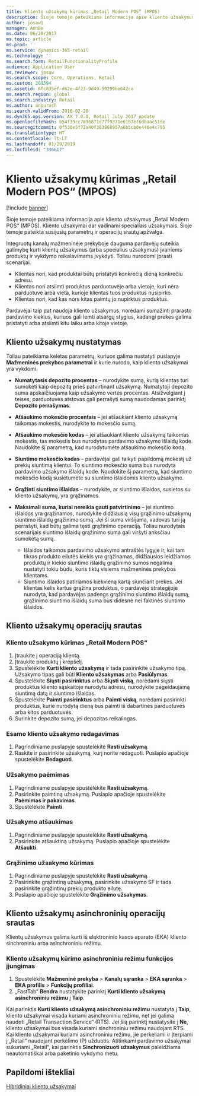 ```yaml
---
title: Kliento užsakymų kūrimas „Retail Modern POS“ (MPOS)
description: Šioje temoje pateikiama informacija apie kliento užsakymus „Retail Modern POS“ (MPOS). Kliento užsakymai dar vadinami specialiais užsakymais. Šioje temoje pateikta susijusių parametrų ir operacijų srautų apžvalga.
author: josaw1
manager: AnnBe
ms.date: 06/20/2017
ms.topic: article
ms.prod: ''
ms.service: dynamics-365-retail
ms.technology: ''
ms.search.form: RetailFunctionalityProfile
audience: Application User
ms.reviewer: josaw
ms.search.scope: Core, Operations, Retail
ms.custom: 260594
ms.assetid: 6fc835ef-d62e-4f23-9d49-50299be642ca
ms.search.region: global
ms.search.industry: Retail
ms.author: anpurush
ms.search.validFrom: 2016-02-28
ms.dyn365.ops.version: AX 7.0.0, Retail July 2017 update
ms.openlocfilehash: b54f39cc7896871d77f9371e6197bf6dbaac51de
ms.sourcegitcommit: 0f530e5f72a40f383868957a6b5cb0e446e4c795
ms.translationtype: HT
ms.contentlocale: lt-LT
ms.lasthandoff: 01/29/2019
ms.locfileid: "336617"
---
```

# <a name="customer-orders-in-retail-modern-pos-mpos"></a>Kliento užsakymų kūrimas „Retail Modern POS“ (MPOS)

[!include [banner](includes/banner.md)]

Šioje temoje pateikiama informacija apie kliento užsakymus „Retail Modern POS“ (MPOS). Kliento užsakymai dar vadinami specialiais užsakymais. Šioje temoje pateikta susijusių parametrų ir operacijų srautų apžvalga.

Integruotų kanalų mažmeninėje prekyboje dauguma pardavėjų suteikia galimybę kurti klientų užsakymus (arba specialius užsakymus) įvairiems produktų ir vykdymo reikalavimams įvykdyti. Toliau nurodomi įprasti scenarijai.

- Klientas nori, kad produktai būtų pristatyti konkrečią dieną konkrečiu adresu.
- Klientas nori atsiimti produktus parduotuvėje arba vietoje, kuri nėra parduotuvė arba vieta, kurioje klientas tuos produktus nusipirko.
- Klientas nori, kad kas nors kitas paimtų jo nupirktus produktus.

Pardavėjai taip pat naudoja kliento užsakymus, norėdami sumažinti prarasto pardavimo kiekius, kuriuos gali lemti atsargų stygius, kadangi prekes galima pristatyti arba atsiimti kitu laiku arba kitoje vietoje.

## <a name="set-up-customer-orders"></a>Kliento užsakymų nustatymas

Toliau pateikiama keletas parametrų, kuriuos galima nustatyti puslapyje **Mažmeninės prekybos parametrai** ir kurie nurodo, kaip kliento užsakymai yra vykdomi.

- **Numatytasis depozito procentas** – nurodykite sumą, kurią klientas turi sumokėti kaip depozitą prieš patvirtinant užsakymą. Numatytoji depozito suma apskaičiuojama kaip užsakymo vertės procentas. Atsižvelgiant į teises, parduotuvės atstovas gali perrašyti sumą naudodamas parinktį **Depozito perrašymas**.
- **Atšaukimo mokesčio procentais** – jei atšaukiant kliento užsakymą taikomas mokestis, nurodykite to mokesčio sumą.
- **Atšaukimo mokesčio kodas** – jei atšaukiant kliento užsakymą taikomas mokestis, tas mokestis bus nurodytas pardavimo užsakymo išlaidų kode. Naudokite šį parametrą, kad nurodytumėte atšaukimo mokesčio kodą.
- **Siuntimo mokesčio kodas** – pardavėjai gali taikyti papildomą mokestį už prekių siuntimą klientui. To siuntimo mokesčio suma bus nurodyta pardavimo užsakymo išlaidų kode. Naudokite šį parametrą, kad siuntimo mokesčio kodą susietumėte su siuntimo išlaidomis kliento užsakyme.
- **Grąžinti siuntimo išlaidas** – nurodykite, ar siuntimo išlaidos, susietos su kliento užsakymų, yra grąžinamos.
- **Maksimali suma, kuriai nereikia gauti patvirtinimo** – jei siuntimo išlaidos yra grąžinamos, nurodykite didžiausią visų grąžinimo užsakymų siuntimo išlaidų grąžinimo sumą. Jei ši suma viršijama, vadovas turi ją perrašyti, kad būtų galima tęsti grąžinimo operaciją. Toliau nurodytais scenarijais siuntimo išlaidų grąžinimo suma gali viršyti anksčiau sumokėtą sumą.

    - Išlaidos taikomos pardavimo užsakymo antraštės lygyje ir, kai tam tikras produkto eilutės kiekis yra grąžinamas, didžiausios leidžiamos produktų ir kiekio siuntimo išlaidų grąžinimo sumos negalima nustatyti tokiu būdu, kuris tiktų visiems mažmeninės prekybos klientams.
    - Siuntimo išlaidos patiriamos kiekvieną kartą siunčiant prekes. Jei klientas kelis kartus grąžina produktus, o pardavėjo strategijoje nurodyta, kad pardavėjas padengs grąžinimo siuntimo išlaidų sumą, grąžinimo siuntimo išlaidų suma bus didesnė nei faktinės siuntimo išlaidos.

## <a name="transaction-flow-for-customer-orders"></a>Kliento užsakymų operacijų srautas

### <a name="create-a-customer-order-in-retail-modern-pos"></a>Kliento užsakymo kūrimas „Retail Modern POS“

1. Įtraukite į operaciją klientą.
2. Įtraukite produktų į krepšelį.
3. Spustelėkite **Kurti kliento užsakymą** ir tada pasirinkite užsakymo tipą. Užsakymo tipas gali būti **Kliento užsakymas** arba **Pasiūlymas**.
4. Spustelėkite **Siųsti pasirinktus** arba **Siųsti viską**, norėdami siųsti produktus kliento sąskaitoje nurodytu adresu, nurodykite pageidaujamą siuntimą datą ir siuntimo išlaidas.
5. Spustelėkite **Paimti pasirinktus** arba **Paimti viską**, norėdami pasirinkti produktus, kurie nurodytą dieną bus paimti iš dabartinės parduotuvės arba kitos parduotuvės.
6. Surinkite depozito sumą, jei depozitas reikalingas.

### <a name="edit-an-existing-customer-order"></a>Esamo kliento užsakymo redagavimas

1. Pagrindiniame puslapyje spustelėkite **Rasti užsakymą**.
2. Raskite ir pasirinkite užsakymą, kurį norite redaguoti. Puslapio apačioje spustelėkite **Redaguoti**.

### <a name="pick-up-an-order"></a>Užsakymo paėmimas

1. Pagrindiniame puslapyje spustelėkite **Rasti užsakymą**.
2. Pasirinkite paimtiną užsakymą. Puslapio apačioje spustelėkite **Paėmimas ir pakavimas**.
3. Spustelėkite **Paimti**.

### <a name="cancel-an-order"></a>Užsakymo atšaukimas

1. Pagrindiniame puslapyje spustelėkite **Rasti užsakymą**.
2. Pasirinkite atšauktiną užsakymą. Puslapio apačioje spustelėkite **Atšaukti**.

### <a name="create-a-return-order"></a>Grąžinimo užsakymo kūrimas

1. Pagrindiniame puslapyje spustelėkite **Rasti užsakymą**.
2. Pasirinkite grąžintiną užsakymą, pasirinkite užsakymo SF ir tada pasirinkite grąžintinų prekių produkto eilutę.
3. Puslapio apačioje spustelėkite **Grąžinimo užsakymas**.

## <a name="asynchronous-transaction-flow-for-customer-orders"></a>Kliento užsakymų asinchroninių operacijų srautas

Klientų užsakymus galima kurti iš elektroninio kasos aparato (EKA) kliento sinchroniniu arba asinchroniniu režimu.

### <a name="enable-customer-orders-to-be-created-in-asynchronous-mode"></a>Kliento užsakymų kūrimo asinchroniniu režimu funkcijos įjungimas

1. Spustelėkite **Mažmeninė prekyba** &gt; **Kanalų sąranka** &gt; **EKA sąranka** &gt; **EKA profilis** &gt; **Funkcijų profiliai**.
2. „FastTab“ **Bendra** nustatykite parinktį **Kurti kliento užsakymą asinchroniniu režimu** į **Taip**.

Kai parinktis **Kurti kliento užsakymą asinchroniniu režimu** nustatyta į **Taip**, kliento užsakymai visada kuriami asinchroniniu režimu, net jei galima naudoti „Retail Transaction Service“ (RTS). Jei šią parinktį nustatysite į **Ne**, kliento užsakymai bus visada kuriami sinchroniniu režimu naudojant RTS. Kai kliento užsakymai kuriami asinchroniniu režimu, jie perkeliami ir įterpiami į „Retail“ naudojant perkėlimo (P) užduotis. Atitinkami pardavimo užsakymai sukuriami „Retail“, kai parinktis **Sinchronizuoti užsakymus** paleidžiama neautomatiškai arba paketinio vykdymo metu.

## <a name="additional-resources"></a>Papildomi ištekliai

[Hibridiniai kliento užsakymai](hybrid-customer-orders.md)
